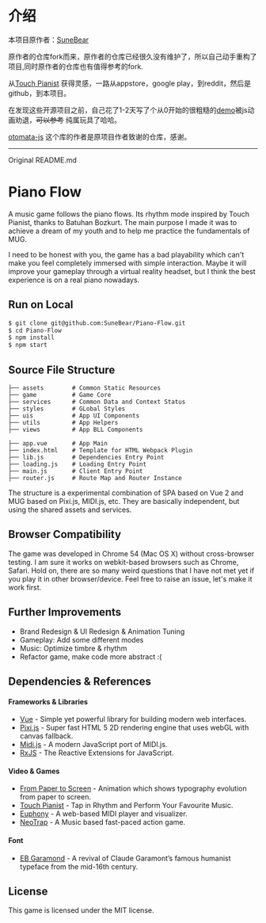 # 介绍

本项目原作者：[SuneBear](https://github.com/SuneBear/Piano-Flow)

原作者的仓库fork而来，原作者的仓库已经很久没有维护了，所以自己动手重构了项目,同时原作者的仓库也有值得参考的fork.

从[Touch Pianist](http://touchpianist.com) 获得灵感，一路从appstore，google play，到reddit，然后是github，到本项目。

在发现这些开源项目之前，自己花了1-2天写了个从0开始的很粗糙的[demo](https://github.com/LIUBINfighter/Everyone-pianist)被js动画劝退，~~可以参考~~ 纯属玩具了哈哈。

[otomata-js](https://github.com/archiloque/otomata-js?tab=readme-ov-file) 这个库的作者是原项目作者致谢的仓库，感谢。

---

Original README.md

# Piano Flow
A music game follows the piano flows. Its rhythm mode inspired by Touch Pianist, thanks to Batuhan Bozkurt. The main purpose I made it was to achieve a dream of my youth and to help me practice the fundamentals of MUG.

I need to be honest with you, the game has a bad playability which can't make you feel completely immersed with simple interaction. Maybe it will improve your gameplay through a virtual reality headset, but I think the best experience is on a real piano nowadays.

## Run on Local
``` bash
$ git clone git@github.com:SuneBear/Piano-Flow.git
$ cd Piano-Flow
$ npm install
$ npm start
```

## Source File Structure
``` base
├── assets        # Common Static Resources
├── game          # Game Core
├── services      # Common Data and Context Status
├── styles        # GLobal Styles
├── uis           # App UI Components
├── utils         # App Helpers
├── views         # App BLL Components

├── app.vue       # App Main
├── index.html    # Template for HTML Webpack Plugin
├── lib.js        # Dependencies Entry Point
├── loading.js    # Loading Entry Point
├── main.js       # Client Entry Point
├── router.js     # Route Map and Router Instance
```
The structure is a experimental combination of SPA based on Vue 2 and MUG based on Pixi.js, MIDI.js, etc. They are basically independent, but using the shared assets and services.

## Browser Compatibility
The game was developed in Chrome 54 (Mac OS X) without cross-browser testing. I am sure it works on webkit-based browsers such as Chrome, Safari. Hold on, there are so many weird questions that I have not met yet if you play it in other browser/device. Feel free to raise an issue, let's make it work first.

## Further Improvements
- Brand Redesign & UI Redesign & Animation Tuning
- Gameplay: Add some different modes
- Music: Optimize timbre & rhythm
- Refactor game, make code more abstract :(

## Dependencies & References

#### Frameworks & Libraries
- [Vue](https://github.com/vuejs/vue) - Simple yet powerful library for building modern web interfaces.
- [Pixi.js](https://github.com/pixijs/pixi.js) - Super fast HTML 5 2D rendering engine that uses webGL with canvas fallback.
- [Midi.js](https://github.com/SuneBear/midi.js) - A modern JavaScript port of MIDI.js.
- [RxJS](https://github.com/Reactive-Extensions/RxJS) - The Reactive Extensions for JavaScript.

#### Video & Games
- [From Paper to Screen](https://vimeo.com/69375692) - Animation which shows typography evolution from paper to screen.
- [Touch Pianist](http://touchpianist.com) - Tap in Rhythm and Perform Your Favourite Music.
- [Euphony](https://github.com/qiao/euphony) - A web-based MIDI player and visualizer.
- [NeoTrap](https://github.com/omarhuseynov011/NeoTrap) - A Music based fast-paced action game.

#### Font
- [EB Garamond](http://www.georgduffner.at/ebgaramond) - A revival of Claude Garamont’s famous humanist typeface from the mid-16th century.

## License
This game is licensed under the MIT license.
